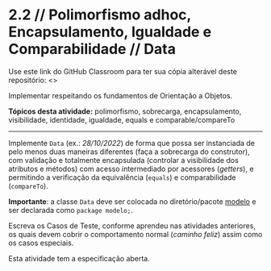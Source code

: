 # 2.2 // Polimorfismo adhoc, Encapsulamento, Igualdade e Comparabilidade // Data

Use este link do GitHub Classroom para ter sua cópia alterável deste repositório: <>

Implementar respeitando os fundamentos de Orientação a Objetos.

**Tópicos desta atividade:** polimorfismo, sobrecarga, encapsulamento, visibilidade, identidade, igualdade, equals e comparable/compareTo

---

Implemente `Data` (ex.: _28/10/2022_) de forma que possa ser instanciada de pelo menos duas maneiras diferentes (faça a sobrecarga do construtor), com validação e totalmente encapsulada (controlar a visibilidade dos atributos e métodos) com acesso intermediado por acessores (_getters_), e permitindo a verificação da equivalência (`equals`) e comparabilidade (`compareTo`).

**Importante**: a classe `Data` deve ser colocada no diretório/pacote [modelo](src/modelo/) e ser declarada como `package modelo;`.

Escreva os Casos de Teste, conforme aprendeu nas atividades anteriores, os quais devem cobrir o comportamento normal (_caminho feliz_) assim como os casos especiais.

Esta atividade tem a especificação aberta.
